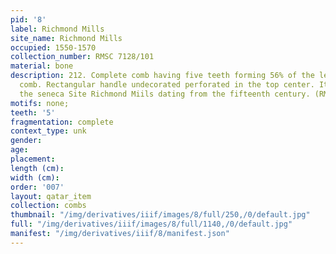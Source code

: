 ```yaml
---
pid: '8'
label: Richmond Mills
site_name: Richmond Mills
occupied: 1550-1570
collection_number: RMSC 7128/101
material: bone
description: 212. Complete comb having five teeth forming 56% of the length of the
  comb. Rectangular handle undecorated perforated in the top center. It comes from
  the seneca Site Richmond Miils dating from the fifteenth century. (RMSC 7128/101)
motifs: none;
teeth: '5'
fragmentation: complete
context_type: unk
gender:
age:
placement:
length (cm):
width (cm):
order: '007'
layout: qatar_item
collection: combs
thumbnail: "/img/derivatives/iiif/images/8/full/250,/0/default.jpg"
full: "/img/derivatives/iiif/images/8/full/1140,/0/default.jpg"
manifest: "/img/derivatives/iiif/8/manifest.json"
---
```

